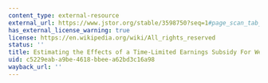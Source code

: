 ```yaml
---
content_type: external-resource
external_url: https://www.jstor.org/stable/3598750?seq=1#page_scan_tab_contents
has_external_license_warning: true
license: https://en.wikipedia.org/wiki/All_rights_reserved
status: ''
title: Estimating the Effects of a Time-Limited Earnings Subsidy For Welfare-Leavers
uid: c5229eab-a9be-4618-bbee-a62bd3c16a98
wayback_url: ''
---
```

